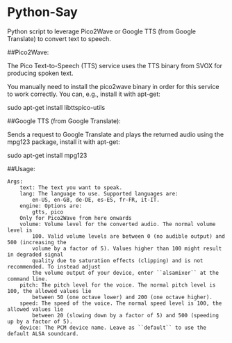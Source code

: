 # Python-Say
 Python script to leverage Pico2Wave or Google TTS (from Google Translate) to convert text to speech.
 
 ##Pico2Wave:
 
 The Pico Text-to-Speech (TTS) service uses the TTS binary from SVOX for producing spoken text.

 You manually need to install the pico2wave binary in order for this service to work correctly. You can, e.g., install it with apt-get:

 sudo apt-get install libttspico-utils
 
 ##Google TTS (from Google Translate):
 
 Sends a request to Google Translate and plays the returned audio using the mpg123 package, install it with apt-get:
 
 sudo apt-get install mpg123
 
 ##Usage:
 
    Args:
        text: The text you want to speak.
        lang: The language to use. Supported languages are:
            en-US, en-GB, de-DE, es-ES, fr-FR, it-IT.
		engine: Options are:
			gtts, pico
		Only for Pico2Wave from here onwards
        volume: Volume level for the converted audio. The normal volume level is
            100. Valid volume levels are between 0 (no audible output) and 500 (increasing the
            volume by a factor of 5). Values higher than 100 might result in degraded signal
            quality due to saturation effects (clipping) and is not recommended. To instead adjust
            the volume output of your device, enter ``alsamixer`` at the command line.
        pitch: The pitch level for the voice. The normal pitch level is 100, the allowed values lie
            between 50 (one octave lower) and 200 (one octave higher).
        speed: The speed of the voice. The normal speed level is 100, the allowed values lie
            between 20 (slowing down by a factor of 5) and 500 (speeding up by a factor of 5).
        device: The PCM device name. Leave as ``default`` to use the default ALSA soundcard.

